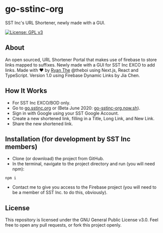 # go-sstinc-org

SST Inc's URL Shortener, newly made with a GUI.

[![License: GPL v3](https://img.shields.io/badge/License-GPLv3-blue.svg)](https://www.gnu.org/licenses/gpl-3.0)

## About

An open sourced, URL Shortener Portal that makes use of firebase to store links mapped to suffixes. Newly made with a GUI for SST Inc EXCO to add links. Made with :heart: by [Ryan The](https://ryanthe.com/) @theboi using Next.js, React and TypeScript. Version 1.0 using Firebase Dynamic Links by Jia Chen.

## How It Works

- For SST Inc EXCO/BOD only.
- Go to [go.sstinc.org](https://go.sstinc.org) or (Beta June 2020: [go-sstinc-org.now.sh](https://go-sstinc-org.now.sh)).
- Sign in with Google using your SST Google Account.
- Create a new shortened link, filling in a Title, Long Link, and New Link.
- Share the new shortened link.

## Installation (for development by SST Inc members)

- Clone (or download) the project from GitHub.
- In the terminal, navigate to the project directory and run (you will need npm):
```shell
npm i
```
- Contact me to give you access to the Firebase project (you will need to be a member of SST Inc. to do this, obviously).

## License

This repository is licensed under the GNU General Public License v3.0. Feel free to open any pull requests, or fork this project openly.
